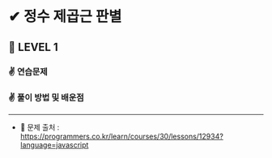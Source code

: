 # ✔ 정수 제곱근 판별

## 🌈 LEVEL 1

### ✌ 연습문제

### ✌ 풀이 방법 및 배운점


--- 

- 📌 문제 출처 : https://programmers.co.kr/learn/courses/30/lessons/12934?language=javascript
